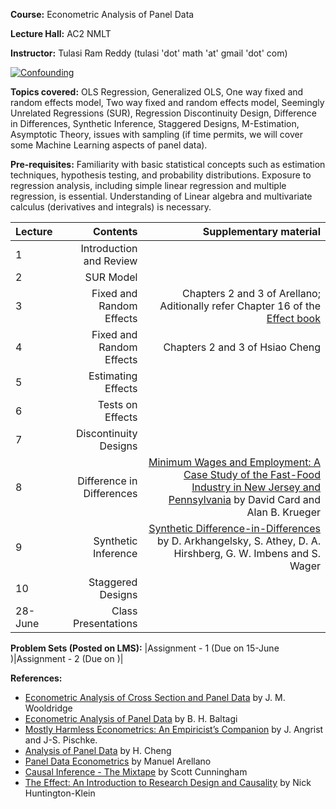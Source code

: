 **Course:** Econometric Analysis of Panel Data

**Lecture Hall:** AC2 NMLT

**Instructor:** Tulasi Ram Reddy (tulasi 'dot' math 'at' gmail 'dot' com)


[![Confounding](https://imgs.xkcd.com/comics/confounding_variables.png)](https://xkcd.com/2560/ "You can find a perfect correlation if you just control for the residual.")


**Topics covered:**  OLS Regression, Generalized OLS, One way fixed and random effects model, Two way fixed and random effects model, Seemingly Unrelated Regressions (SUR), Regression Discontinuity Design, Difference in Differences, Synthetic Inference, Staggered Designs, M-Estimation, Asymptotic Theory, issues with sampling (if time permits, we will cover some Machine Learning aspects of panel data). 

<!--*Additional topics:* Models with varying intercepts,  random  coefficient  models (Swamy's and Hildreth-Houck),  switching  regression model and adaptive regression model. --->


**Pre-requisites:** Familiarity with basic statistical concepts such as estimation techniques, hypothesis testing, and probability distributions. 
Exposure to regression analysis, including simple linear regression and multiple regression, is essential.
Understanding of Linear algebra and multivariate calculus (derivatives and integrals)  is necessary. 

| Lecture   |  Contents     | Supplementary material |
| :------------- |  -----------: | -----------: |
|  1 |  Introduction and Review| |
|  2 |  SUR Model | |
|  3 |  Fixed and Random Effects | Chapters 2 and 3 of Arellano; Aditionally refer Chapter 16 of the [Effect book](https://theeffectbook.net/ch-FixedEffects.html)|
|  4 | Fixed and Random Effects | Chapters 2 and 3 of Hsiao Cheng|
|  5 | Estimating Effects | |
|  6 | Tests on Effects|
|  7 | Discontinuity Designs | |
|  8 | Difference in Differences| [Minimum Wages and Employment: A Case Study of the Fast-Food Industry in New Jersey and Pennsylvania](https://www.jstor.org/stable/2118030) by David Card and Alan B. Krueger |
|  9 | Synthetic Inference | [Synthetic Difference-in-Differences](https://www.aeaweb.org/articles?id=10.1257/aer.20190159) by  D. Arkhangelsky, S. Athey, D. A. Hirshberg, G. W. Imbens and S. Wager |
|  10 |Staggered Designs | |
|28-June|Class Presentations||











**Problem Sets (Posted on LMS):** |Assignment - 1 (Due on 15-June )|Assignment - 2 (Due on )|


**References:**
- [Econometric Analysis of Cross Section and Panel Data](https://mitpress.mit.edu/9780262232586/econometric-analysis-of-cross-section-and-panel-data/) by J. M. Wooldridge
- [Econometric Analysis of Panel Data](https://bcs.wiley.com/he-bcs/Books?action=index&bcsId=4338&itemId=1118672321) by B. H. Baltagi
- [Mostly Harmless Econometrics: An Empiricist’s Companion](https://press.princeton.edu/books/paperback/9780691120355/mostly-harmless-econometrics) by J. Angrist and J-S. Pischke. 
- [Analysis of Panel Data](https://www.cambridge.org/core/books/analysis-of-panel-data/C24D71CDE5844F602E3F43526E207C70) by H. Cheng
- [Panel Data Econometrics](https://academic.oup.com/book/34755?login=true) by Manuel Arellano
- [Causal Inference - The Mixtape](https://mixtape.scunning.com/) by Scott Cunningham
- [The Effect: An Introduction to Research Design and Causality](https://theeffectbook.net/index.html) by Nick Huntington-Klein
